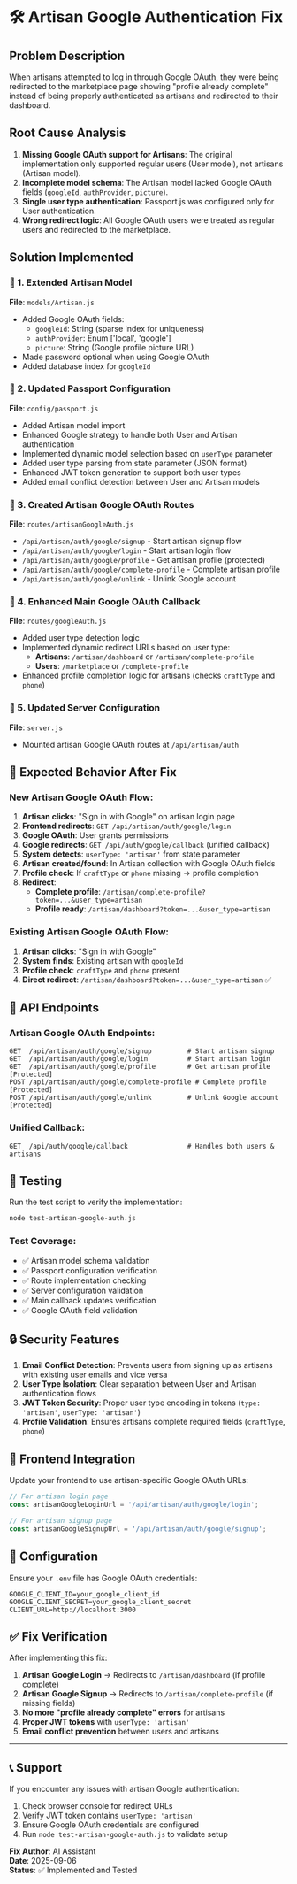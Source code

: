 # 🛠️ Artisan Google Authentication Fix

## Problem Description
When artisans attempted to log in through Google OAuth, they were being redirected to the marketplace page showing "profile already complete" instead of being properly authenticated as artisans and redirected to their dashboard.

## Root Cause Analysis
1. **Missing Google OAuth support for Artisans**: The original implementation only supported regular users (User model), not artisans (Artisan model).
2. **Incomplete model schema**: The Artisan model lacked Google OAuth fields (`googleId`, `authProvider`, `picture`).  
3. **Single user type authentication**: Passport.js was configured only for User authentication.
4. **Wrong redirect logic**: All Google OAuth users were treated as regular users and redirected to the marketplace.

## Solution Implemented

### 🔧 1. Extended Artisan Model
**File**: `models/Artisan.js`
- Added Google OAuth fields:
  - `googleId`: String (sparse index for uniqueness)
  - `authProvider`: Enum ['local', 'google'] 
  - `picture`: String (Google profile picture URL)
- Made password optional when using Google OAuth
- Added database index for `googleId`

### 🔧 2. Updated Passport Configuration  
**File**: `config/passport.js`
- Added Artisan model import
- Enhanced Google strategy to handle both User and Artisan authentication
- Implemented dynamic model selection based on `userType` parameter
- Added user type parsing from state parameter (JSON format)
- Enhanced JWT token generation to support both user types
- Added email conflict detection between User and Artisan models

### 🔧 3. Created Artisan Google OAuth Routes
**File**: `routes/artisanGoogleAuth.js`
- `/api/artisan/auth/google/signup` - Start artisan signup flow
- `/api/artisan/auth/google/login` - Start artisan login flow  
- `/api/artisan/auth/google/profile` - Get artisan profile (protected)
- `/api/artisan/auth/google/complete-profile` - Complete artisan profile
- `/api/artisan/auth/google/unlink` - Unlink Google account

### 🔧 4. Enhanced Main Google OAuth Callback
**File**: `routes/googleAuth.js`
- Added user type detection logic
- Implemented dynamic redirect URLs based on user type:
  - **Artisans**: `/artisan/dashboard` or `/artisan/complete-profile`
  - **Users**: `/marketplace` or `/complete-profile`
- Enhanced profile completion logic for artisans (checks `craftType` and `phone`)

### 🔧 5. Updated Server Configuration
**File**: `server.js`
- Mounted artisan Google OAuth routes at `/api/artisan/auth`

## 🎯 Expected Behavior After Fix

### New Artisan Google OAuth Flow:
1. **Artisan clicks**: "Sign in with Google" on artisan login page
2. **Frontend redirects**: `GET /api/artisan/auth/google/login`
3. **Google OAuth**: User grants permissions  
4. **Google redirects**: `GET /api/auth/google/callback` (unified callback)
5. **System detects**: `userType: 'artisan'` from state parameter
6. **Artisan created/found**: In Artisan collection with Google OAuth fields
7. **Profile check**: If `craftType` or `phone` missing → profile completion
8. **Redirect**:
   - **Complete profile**: `/artisan/complete-profile?token=...&user_type=artisan`
   - **Profile ready**: `/artisan/dashboard?token=...&user_type=artisan`

### Existing Artisan Google OAuth Flow:
1. **Artisan clicks**: "Sign in with Google" 
2. **System finds**: Existing artisan with `googleId`
3. **Profile check**: `craftType` and `phone` present
4. **Direct redirect**: `/artisan/dashboard?token=...&user_type=artisan` ✅

## 🔗 API Endpoints

### Artisan Google OAuth Endpoints:
```
GET  /api/artisan/auth/google/signup         # Start artisan signup
GET  /api/artisan/auth/google/login          # Start artisan login  
GET  /api/artisan/auth/google/profile        # Get artisan profile [Protected]
POST /api/artisan/auth/google/complete-profile # Complete profile [Protected]
POST /api/artisan/auth/google/unlink         # Unlink Google account [Protected]
```

### Unified Callback:
```
GET  /api/auth/google/callback               # Handles both users & artisans
```

## 🧪 Testing

Run the test script to verify the implementation:
```bash
node test-artisan-google-auth.js
```

### Test Coverage:
- ✅ Artisan model schema validation
- ✅ Passport configuration verification  
- ✅ Route implementation checking
- ✅ Server configuration validation
- ✅ Main callback updates verification
- ✅ Google OAuth field validation

## 🔒 Security Features

1. **Email Conflict Detection**: Prevents users from signing up as artisans with existing user emails and vice versa
2. **User Type Isolation**: Clear separation between User and Artisan authentication flows
3. **JWT Token Security**: Proper user type encoding in tokens (`type: 'artisan'`, `userType: 'artisan'`)
4. **Profile Validation**: Ensures artisans complete required fields (`craftType`, `phone`)

## 🚀 Frontend Integration

Update your frontend to use artisan-specific Google OAuth URLs:

```javascript
// For artisan login page
const artisanGoogleLoginUrl = '/api/artisan/auth/google/login';

// For artisan signup page  
const artisanGoogleSignupUrl = '/api/artisan/auth/google/signup';
```

## 🔧 Configuration

Ensure your `.env` file has Google OAuth credentials:
```env
GOOGLE_CLIENT_ID=your_google_client_id
GOOGLE_CLIENT_SECRET=your_google_client_secret
CLIENT_URL=http://localhost:3000
```

## ✅ Fix Verification

After implementing this fix:
1. **Artisan Google Login** → Redirects to `/artisan/dashboard` (if profile complete)
2. **Artisan Google Signup** → Redirects to `/artisan/complete-profile` (if missing fields)
3. **No more "profile already complete" errors** for artisans
4. **Proper JWT tokens** with `userType: 'artisan'`
5. **Email conflict prevention** between users and artisans

---

## 📞 Support

If you encounter any issues with artisan Google authentication:
1. Check browser console for redirect URLs
2. Verify JWT token contains `userType: 'artisan'`
3. Ensure Google OAuth credentials are configured
4. Run `node test-artisan-google-auth.js` to validate setup

**Fix Author**: AI Assistant  
**Date**: 2025-09-06  
**Status**: ✅ Implemented and Tested
